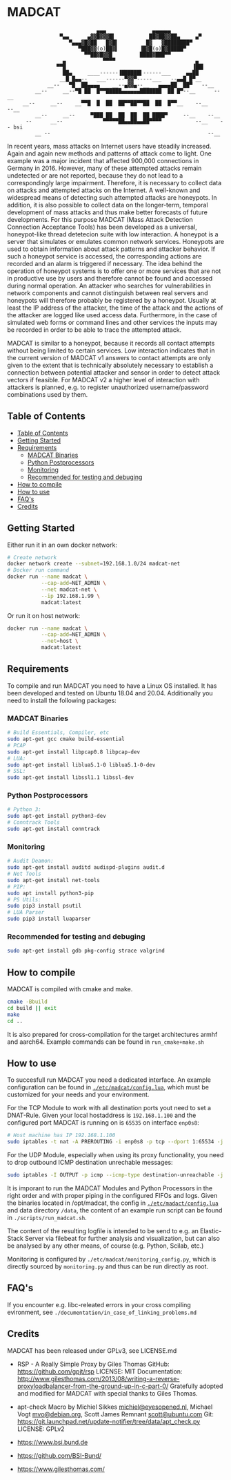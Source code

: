 # MADCAT
```
                             ▄▄▄               ▄▄▄▄▄▄
                 ▀▄▄      ▄▓▓█▓▓▓█▌           ██▓██▓▓██▄     ▄▀
                    ▀▄▄▄▓█▓██   █▓█▌         █▓   ▓████████▀
                       ▀███▓▓(o)██▓▌       ▐█▓█(o)█▓█████▀
                         ▀▀██▓█▓▓█         ████▓███▀▀
                  ▄            ▀▀▀▀                          ▄
                ▀▀█                                         ▐██▌
                  ██▄     ____------▐██████▌------___     ▄▄██
                 __█ █▄▄--   ___------▀▓▓▀-----___   --▄▄█ █▀__
             __--   ▀█  ██▄▄▄▄    __--▄▓▓▄--__   ▄▄▄▄██  ██▀   --__
         __--     __--▀█ ██  █▀▀█████▄▄▄▄▄▄███████  ██ █▀--__      --__
     __--     __--    __▀▀█  █  ██  ██▀▀██▀▀██  ██  █▀▀__    --__      --__
         __--     __--     ▀███ ██  ██  ██  ██ ████▀     --__    --__
      --      __--             ▀▀▀▀▀██▄▄██▄▄██▀▀▀▀           --__    -- bsi
         __ --                                                   --__
```
In recent years, mass attacks on Internet users have steadily increased.
Again and again new methods and patterns of attack come to light.
One example was a major incident that affected 900,000 connections in Germany in 2016.
However, many of these attempted attacks remain undetected or are not reported, because they do not lead to a correspondingly large impairment.
Therefore, it is necessary to collect data on attacks and attempted attacks on the Internet.
A well-known and widespread means of detecting such attempted attacks are honeypots.
In addition, it is also possible to collect data on the longer-term, temporal development of mass attacks and thus make better forecasts of future developments.
For this purpose MADCAT (Mass Attack Detection Connection Acceptance Tools) has been developed as a universal, honeypot-like thread detetecion suite with low interaction.
A honeypot is a server that simulates or emulates common network services.
Honeypots are used to obtain information about attack patterns and attacker behavior.
If such a honeypot service is accessed, the corresponding actions are recorded and an alarm is triggered if necessary.
The idea behind the operation of honeypot systems is to offer one or more services that are not in productive use by users and therefore cannot be found and accessed during normal operation.
An attacker who searches for vulnerabilities in network components and cannot distinguish between real servers and honeypots will therefore probably be registered by a honeypot.
Usually at least the IP address of the attacker, the time of the attack and the actions of the attacker are logged like used access data.
Furthermore, in the case of simulated web forms or command lines and other services the inputs may be recorded in order to be able to trace the attempted attack.

MADCAT is similar to a honeypot, because it records all contact attempts without being limited to certain services.
Low interaction indicates that in the current version of MADCAT v1 answers to contact attempts are only given to the extent that is technically absolutely necessary to establish a connection between potential attacker and sensor in order to detect attack vectors if feasible.
For MADCAT v2 a higher level of interaction with attackers is planned, e.g. to register unauthorized username/password combinations used by them.

## Table of Contents

* [Table of Contents](#table-of-contents)
* [Getting Started](#getting-started)
* [Requirements](#requirements)
  + [MADCAT Binaries](#madcat-binaries)
  + [Python Postprocessors](#python-postprocessors)
  + [Monitoring](#monitoring)
  + [Recommended for testing and debuging](#recommended-for-testing-and-debuging)
* [How to compile](#how-to-compile)
* [How to use](#how-to-use)
* [FAQ's](#faq-s)
* [Credits](#credits)

## Getting Started

Either run it in an own docker network:

```sh
# Create network
docker network create --subnet=192.168.1.0/24 madcat-net
# Docker run command
docker run --name madcat \
           --cap-add=NET_ADMIN \
           --net madcat-net \
           --ip 192.168.1.99 \
           madcat:latest
```

Or run it on host network:

```sh
docker run --name madcat \
           --cap-add=NET_ADMIN \
           --net=host \
           madcat:latest
```

## Requirements

To compile and run MADCAT you need to have a Linux OS installed. It has been developed and tested on Ubuntu 18.04 and 20.04. Additionally you need to install the following packages:

### MADCAT Binaries

```sh
# Build Essentials, Compiler, etc
sudo apt-get gcc cmake build-essential
# PCAP
sudo apt-get install libpcap0.8 libpcap-dev
# LUA:
sudo apt-get install liblua5.1-0 liblua5.1-0-dev
# SSL:
sudo apt-get install libssl1.1 libssl-dev
```

### Python Postprocessors

```sh
# Python 3:
sudo apt-get install python3-dev
# Conntrack Tools
sudo apt-get install conntrack
```

### Monitoring

```sh
# Audit Deamon:
sudo apt-get install auditd audispd-plugins audit.d
# Net Tools
sudo apt-get install net-tools
# PIP:
sudo apt install python3-pip
# PS Utils:
sudo pip3 install psutil
# LUA Parser
sudo pip3 install luaparser
```

### Recommended for testing and debuging

```sh
sudo apt-get install gdb pkg-config strace valgrind
```

## How to compile

MADCAT is compiled with cmake and make. 

```sh
cmake -Bbuild
cd build || exit
make
cd ..
```

It is also prepared for cross-compilation for the target architectures armhf and aarch64. Example commands can be found in `run_cmake+make.sh`

## How to use

To succesfull run MADCAT you need a dedicated interface. An example configuration can be found in [`./etc/madcat/config.lua`](./etc/madcat/config.lua), which must be customized for your needs and your environment.

For the TCP Module to work with all destination ports yout need to set a DNAT-Rule.
Given your local hostaddress is `192.168.1.100` and
the configured port MADCAT is running on is `65535` on interface `enp0s8`:

```sh
# Host machine has IP 192.168.1.100
sudo iptables -t nat -A PREROUTING -i enp0s8 -p tcp --dport 1:65534 -j DNAT --to 192.168.1.100:65535
```

For the UDP Module, especially when using its proxy functionality, you need to drop outbound ICMP destination unrechable messages:

```sh
sudo iptables -I OUTPUT -p icmp --icmp-type destination-unreachable -j DROP
```

It is imporant to run the MADCAT Modules and Python Processors in the right order and with proper piping in the configured FIFOs and logs.
Given the binaries located in /opt/madcat, the config in [`./etc/madact/config.lua`](./etc/madact/config.lua) and data directory `/data`, the content of an example
run script can be found in `./scripts/run_madcat.sh`.


The content of the resulting logfile is intended to be send to e.g. an Elastic-Stack Server via filebeat for further analysis and visualization,
but can also be analysed by any other means, of course (e.g. Python, Scilab, etc.)

Monitoring is configured by `./etc/madcat/monitoring_config.py`, which is directly sourced by `monitoring.py` and thus can be run directly as root.

## FAQ's

If you encounter e.g. libc-releated errors in your cross compiling evironment, see `./documentation/in_case_of_linking_problems.md`

## Credits

MADCAT has been released under GPLv3, see LICENSE.md

- RSP - A Really Simple Proxy by Giles Thomas
GitHub: https://github.com/gpjt/rsp
LICENSE: MIT
Documentation: http://www.gilesthomas.com/2013/08/writing-a-reverse-proxyloadbalancer-from-the-ground-up-in-c-part-0/
Gratefully adopted and modified for MADCAT with special thanks to Giles Thomas.

- apt-check Macro by Michiel Sikkes <michiel@eyesopened.nl>, Michael Vogt <mvo@debian.org>, Scott James Remnant <scott@ubuntu.com>
Git: https://git.launchpad.net/update-notifier/tree/data/apt_check.py
LICENSE: GPLv2

- https://www.bsi.bund.de

- https://github.com/BSI-Bund/

- https://www.gilesthomas.com/
